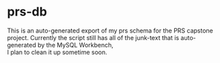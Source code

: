 # prs-db

This is an auto-generated export of my prs schema for the PRS capstone project. 
Currently the script still has all of the junk-text that is auto-generated by the MySQL Workbench,  
I plan to clean it up sometime soon.
